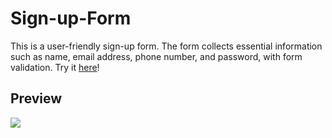 # Sign-up-Form

This is a user-friendly sign-up form. The form collects essential information such as name, email address, phone number, and password, with form validation. Try it [here](https://giahenville.github.io/Sign-up-Form/)!

## Preview
![](./sign-up-photo.png)
